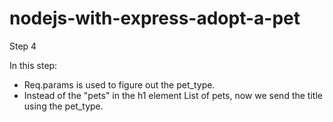 # nodejs-with-express-adopt-a-pet

Step 4

In this step:

- Req.params is used to figure out the pet_type.
- Instead of the "pets" in the h1 element List of pets, now we send the title using the pet_type.
